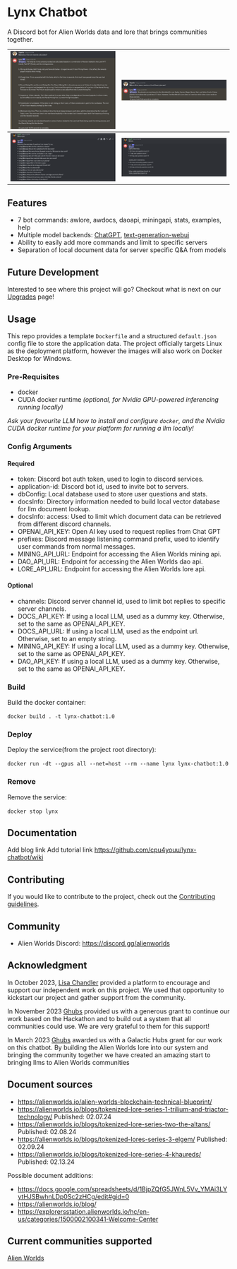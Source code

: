 # Lynx Chatbot

A Discord bot for Alien Worlds data and lore that brings communities together. 

|![Image1](https://github.com/cpu4youu/lynx-chatbot/blob/main/screenshots/awdocs.png) | ![Image2](https://github.com/cpu4youu/lynx-chatbot/blob/main/screenshots/lore.png) |
|:---:|:---:|
|![Image1](https://github.com/cpu4youu/lynx-chatbot/blob/main/screenshots/examples.png) | ![Image2](https://github.com/cpu4youu/lynx-chatbot/blob/main/screenshots/stats.png) |

## Features

* 7 bot commands: awlore, awdocs, daoapi, miningapi, stats, examples, help
* Multiple model backends: [ChatGPT](https://chat.openai.com/), [text-generation-webui](https://github.com/oobabooga/text-generation-webui)
* Ability to easily add more commands and limit to specific servers
* Separation of local document data for server specific Q&A from models

## Future Development

Interested to see where this project will go? Checkout what is next on our [Upgrades](https://github.com/cpu4youu/lynx-chatbot/wiki/Upgrades) page!

## Usage

This repo provides a template `Dockerfile` and a structured `default.json` config file to store the application data. The project officially targets Linux as the deployment platform, however the images will also work on Docker Desktop for Windows.


### Pre-Requisites
- docker
- CUDA docker runtime *(optional, for Nvidia GPU-powered inferencing running locally)*

*Ask your favourite LLM how to install and configure `docker`, and the Nvidia CUDA docker runtime for your platform for running a llm locally!*

### Config Arguments

#### Required

- token: Discord bot auth token, used to login to discord services.
- application-id: Discord bot id, used to invite bot to servers. 
- dbConfig: Local database used to store user questions and stats.
- docsInfo: Directory information needed to build local vector database for llm document lookup.
- docsInfo: access: Used to limit which document data can be retrieved from different discord channels.
- OPENAI_API_KEY: Open AI key used to request replies from Chat GPT
- prefixes: Discord message listening command prefix, used to identify user commands from normal messages.
- MINING_API_URL: Endpoint for accessing the Alien Worlds mining api.
- DAO_API_URL: Endpoint for accessing the Alien Worlds dao api.
- LORE_API_URL: Endpoint for accessing the Alien Worlds lore api.

#### Optional

- channels: Discord server channel id, used to limit bot replies to specific server channels.
- DOCS_API_KEY: If using a local LLM, used as a dummy key. Otherwise, set to the same as OPENAI_API_KEY.
- DOCS_API_URL: If using a local LLM, used as the endpoint url. Otherwise, set to an empty string.
- MINING_API_KEY: If using a local LLM, used as a dummy key. Otherwise, set to the same as OPENAI_API_KEY.
- DAO_API_KEY: If using a local LLM, used as a dummy key. Otherwise, set to the same as OPENAI_API_KEY.


### Build
Build the docker container:

`docker build . -t lynx-chatbot:1.0`


### Deploy
Deploy the service(from the project root directory):

`docker run -dt --gpus all --net=host --rm --name lynx lynx-chatbot:1.0`


### Remove
Remove the service:

`docker stop lynx`

## Documentation

Add blog link
Add tutorial link
https://github.com/cpu4youu/lynx-chatbot/wiki


## Contributing

If you would like to contribute to the project, check out the [Contributing guidelines](https://github.com/cpu4youu/lynx-chatbot/wiki/Contributing-guidelines).


## Community

* Alien Worlds Discord: https://discord.gg/alienworlds


## Acknowledgment

In October 2023, [Lisa Chandler](https://www.interplanetaryunconference.com/hackathon) provided a platform to encourage and support our independent work on this project. We used that opportunity to kickstart our project and gather support from the community. 

In November 2023 [Ghubs](https://alienworlds.io/galactic-hubs/) provided us with a generous grant to continue our work based on the Hackathon and to build out a system that all communities could use. We are very grateful to them for this support!

In March 2023 [Ghubs](https://alienworlds.io/galactic-hubs/) awarded us with a Galactic Hubs grant for our work on this chatbot. By building the Alien Worlds lore into our system and bringing the community together we have created an amazing start to bringing llms to Alien Worlds communities


## Document sources 

- https://alienworlds.io/alien-worlds-blockchain-technical-blueprint/
- https://alienworlds.io/blogs/tokenized-lore-series-1-trilium-and-triactor-technology/ Published: 02.07.24
- https://alienworlds.io/blogs/tokenized-lore-series-two-the-altans/ Published: 02.08.24
- https://alienworlds.io/blogs/tokenized-lores-series-3-elgem/ Published: 02.09.24
- https://alienworlds.io/blogs/tokenized-lore-series-4-khaureds/ Published: 02.13.24

Possible document additions:
- https://docs.google.com/spreadsheets/d/1BjpZQfG5JWnL5Vv_YMAi3LYytHJSBwhnLDp0Sc2zHCg/edit#gid=0
- https://alienworlds.io/blog/
- https://explorersstation.alienworlds.io/hc/en-us/categories/1500002100341-Welcome-Center

## Current communities supported

[Alien Worlds](https://discord.gg/alienworlds) 

